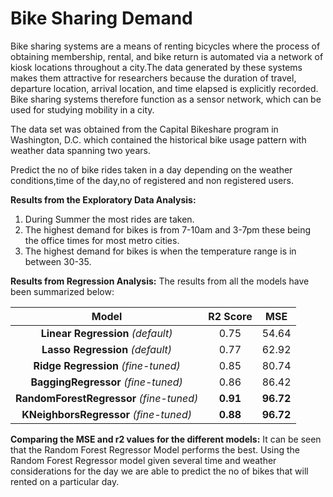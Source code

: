 # Bike Sharing Demand

Bike sharing systems are a means of renting bicycles where the process of obtaining membership, rental, and bike return is automated via a network of kiosk locations throughout a city.The data generated by these systems makes them attractive for researchers because the duration of travel, departure location, arrival location, and time elapsed is explicitly recorded. Bike sharing systems therefore function as a sensor network, which can be used for studying mobility in a city. 

The data set was obtained from the Capital Bikeshare program in Washington, D.C. which contained the historical bike usage pattern with weather data spanning two years.

Predict the no of bike rides taken in a day depending on the weather conditions,time of the day,no of registered and non registered users.

**Results from the Exploratory Data Analysis:**

1. During Summer the most rides are taken.
2. The highest demand for bikes is from 7-10am and 3-7pm these being the office times for most metro cities.
3. The highest demand for bikes is when the temperature range is in between 30-35.

**Results from Regression Analysis:**
The results from all the models have been summarized below:

|                **Model**                | **R2 Score** | **MSE** | 
| :-------------------------------------: | :----------: | :-----------: | 
|        **Linear Regression** _\(default\)_   |    0.75   |    54\.64     |
|       **Lasso Regression** _\(default\)_     |    0.77   |    62\.92     |      
|      **Ridge Regression** _\(fine\-tuned\)_  |    0.85    |    80\.74     |       
|     **BaggingRegressor** _\(fine\-tuned\)_   |    0.86    |    86\.42     |       
| **RandomForestRegressor** _\(fine\-tuned\)_  |  **0.91**  |  **96\.72**   |     
| **KNeighborsRegressor** _\(fine\-tuned\)_    |  **0.88**  |  **96\.72**   |     





**Comparing the MSE and r2 values for the different models:**
It can be seen that the Random Forest Regressor Model performs the best.
Using the Random Forest Regressor model given several time and weather considerations for the day we are able to predict the no of bikes that will rented on a particular day.


